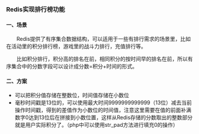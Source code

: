 ### Redis实现排行榜功能

#### 一、场景
&emsp;&emsp;Redis提供了有序集合数据结构，可以适用于一些有排行需求的场景里，比如在活动里的积分排行榜，游戏里的战斗力排行，充值排行等。

&emsp;&emsp;比如积分排行，积分高的排名在前，相同积分的按时间早的排名在前，所以有序集合中的分数字段可以设计成分数=积分+时间的形式。


#### 二、方案

- 可以把积分值存储在整数位，时间值存储在小数位
- 毫秒时间戳是13位的，可以使用最大时间9999999999999（13位）减去当前操作时间戳，得到的差值作为小数位的时间值，注意这里需要在值的前面补满数字0达到13位后在拼接到小数位置，这样从Redis存储的分数取出的整数部分就是用户实际积分了。（php中可以使用str_pad方法进行填充0的操作）